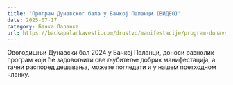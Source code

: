 ```yaml
---
title: "Програм Дунавског бала у Бачкој Паланци (ВИДЕО)"
date: 2025-07-17
category: Бачка Паланка
url: https://backapalankavesti.com/drustvo/manifestacije/program-dunavskog-bala-u-backoj-palanci-video/
---
```


Овогодишњи Дунавски бал 2024 у Бачкој Паланци, доноси разнолик програм који ће задовољити све љубитеље добрих манифестација, а тачни распоред дешавања, можете погледати и у нашем претходном чланку.
